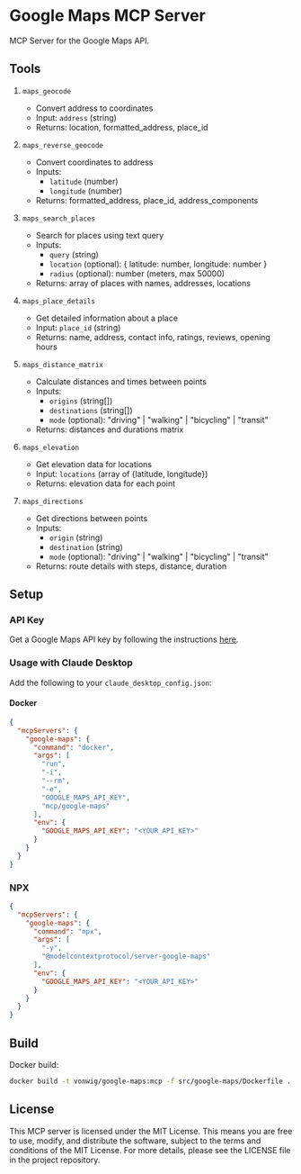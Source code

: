 # Google Maps MCP Server

MCP Server for the Google Maps API.

## Tools

1. `maps_geocode`
   - Convert address to coordinates
   - Input: `address` (string)
   - Returns: location, formatted_address, place_id

2. `maps_reverse_geocode`
   - Convert coordinates to address
   - Inputs:
     - `latitude` (number)
     - `longitude` (number)
   - Returns: formatted_address, place_id, address_components

3. `maps_search_places`
   - Search for places using text query
   - Inputs:
     - `query` (string)
     - `location` (optional): { latitude: number, longitude: number }
     - `radius` (optional): number (meters, max 50000)
   - Returns: array of places with names, addresses, locations

4. `maps_place_details`
   - Get detailed information about a place
   - Input: `place_id` (string)
   - Returns: name, address, contact info, ratings, reviews, opening hours

5. `maps_distance_matrix`
   - Calculate distances and times between points
   - Inputs:
     - `origins` (string[])
     - `destinations` (string[])
     - `mode` (optional): "driving" | "walking" | "bicycling" | "transit"
   - Returns: distances and durations matrix

6. `maps_elevation`
   - Get elevation data for locations
   - Input: `locations` (array of {latitude, longitude})
   - Returns: elevation data for each point

7. `maps_directions`
   - Get directions between points
   - Inputs:
     - `origin` (string)
     - `destination` (string)
     - `mode` (optional): "driving" | "walking" | "bicycling" | "transit"
   - Returns: route details with steps, distance, duration

## Setup

### API Key
Get a Google Maps API key by following the instructions [here](https://developers.google.com/maps/documentation/javascript/get-api-key#create-api-keys).

### Usage with Claude Desktop

Add the following to your `claude_desktop_config.json`:

#### Docker

```json
{
  "mcpServers": {
    "google-maps": {
      "command": "docker",
      "args": [
        "run",
        "-i",
        "--rm",
        "-e",
        "GOOGLE_MAPS_API_KEY",
        "mcp/google-maps"
      ],
      "env": {
        "GOOGLE_MAPS_API_KEY": "<YOUR_API_KEY>"
      }
    }
  }
}
```

### NPX

```json
{
  "mcpServers": {
    "google-maps": {
      "command": "npx",
      "args": [
        "-y",
        "@modelcontextprotocol/server-google-maps"
      ],
      "env": {
        "GOOGLE_MAPS_API_KEY": "<YOUR_API_KEY>"
      }
    }
  }
}
```

## Build

Docker build:

```bash
docker build -t vonwig/google-maps:mcp -f src/google-maps/Dockerfile .
```

## License

This MCP server is licensed under the MIT License. This means you are free to use, modify, and distribute the software, subject to the terms and conditions of the MIT License. For more details, please see the LICENSE file in the project repository.
